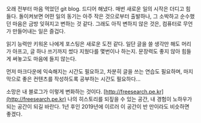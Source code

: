 오래 전부터 마음 먹었던 git blog. 드디어 해냈다.
매번 새로운 일의 시작은 더디고 힘들다.
돌이켜보면 어떤 일의 동기는 아주 작은 것으로부터 출발하나, 그 소박하고 순수했던 마음은 금방 잊혀지고 변하는 것 같다.
그래도 아직 변하지 않은 것은, 컴퓨터로 무언가 만들어내는 일은 즐겁다.

읽기 능력만 키워온 나에게 포스팅은 새로운 도전 같다.
일단 글을 쓸 생각만 해도 머리가 아프고, 글 하나 쓰기까지 썼다 지웠다를 몇번이나 하는지.
문장력도 좋지 않아 힘들게 써놓고도 마음에 들지 않는다.

먼저 마크다운에 익숙해지는 시간도 필요하고,
차분히 글을 쓰는 연습도 필요하며,
마지막으로 좋은 컨텐츠를 작성하도록 공부하는 시간도 필요하다...

소망은 내 블로그가 이렇게 변화하는 것이다. [http://freesearch.pe.kr](http://freesearch.pe.kr)
나의 히스토리를 되짚을 수 있는 공간, 내 경험이 노하우가 되는 공간이 되길 바란다.
1년 후인 2019년에 이르러 이 공간이 반 만이라도 비슷하면 좋겠다.
